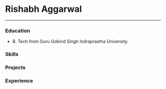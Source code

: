 # Rishabh Aggarwal

-------
### Education

* B. Tech from Guru Gobind Singh Indraprastha University.

### Skills


### Projects


### Experience


